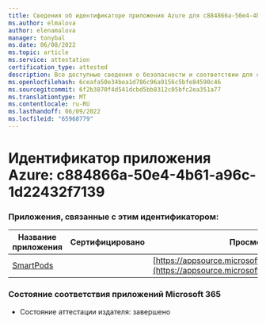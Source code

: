 ```yaml
---
title: Сведения об идентификаторе приложения Azure для c884866a-50e4-4b61-a96c-1d22432f7139
ms.author: elmalova
author: elenamalova
manager: tonybal
ms.date: 06/08/2022
ms.topic: article
ms.service: attestation
certification_type: attested
description: Все доступные сведения о безопасности и соответствии для c884866a-50e4-4b61-a96c-1d22432f7139.
ms.openlocfilehash: 6ceafa50e34bea1d786c96a9156c5bfe84590c46
ms.sourcegitcommit: 6f2b3870f4d541dcbd5bb8312c05bfc2ea351a77
ms.translationtype: MT
ms.contentlocale: ru-RU
ms.lasthandoff: 06/09/2022
ms.locfileid: "65968779"
---
```

# <a name="azure-app-id-c884866a-50e4-4b61-a96c-1d22432f7139"></a>Идентификатор приложения Azure: c884866a-50e4-4b61-a96c-1d22432f7139


### <a name="apps-associated-with-this-id"></a>Приложения, связанные с этим идентификатором:
| **Название приложения** | **Сертифицировано** | **Просмотр в AppSource** |
|--------------|---------------|-----------------------|
| [SmartPods](../forward/WA200004105.md) |  | [https://appsource.microsoft.com/product/office/WA200004105](https://appsource.microsoft.com/product/office/WA200004105) |

### <a name="microsoft-365-app-compliance-status"></a>Состояние соответствия приложений Microsoft 365
- Состояние аттестации издателя: завершено
